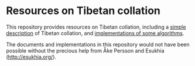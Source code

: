 # Resources on Tibetan collation

This repository provides resources on Tibetan collation, including a [simple description](doc/) of Tibetan collation, and [implementations of some algorithms](implementations/).

The documents and implementations in this repository would not have been possible
without the precious help from Åke Persson and Esukhia (http://esukhia.org/).
